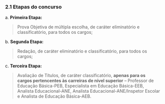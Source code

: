 <h3>2.1 Etapas do concurso</h3>

a. <strong>Primeira Etapa:</strong>

> Prova Objetiva de múltipla escolha, de caráter eliminatório e classificatório,
> para todos os cargos;

b. <strong>Segunda Etapa:</strong>

>Redação, de caráter eliminatório e classificatório, para todos os cargos;

c. <strong>Terceira Etapa:</strong>

> Avaliação de Títulos, de caráter classificatório, <strong>apenas para os cargos pertencentes às carreiras
> de nível superior</strong> – Professor de Educação Básica-PEB, Especialista em Educação Básica-EEB,
> Analista Educacional-ANE, Analista Educacional-ANE/Inspetor Escolar e Analista de Educação Básica-AEB.